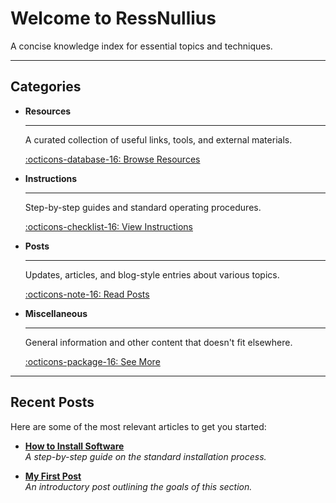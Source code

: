 # Welcome to RessNullius

A concise knowledge index for essential topics and techniques.

---

## Categories

<div class="grid cards" markdown>

-   __Resources__

    ---

    A curated collection of useful links, tools, and external materials.

    [:octicons-database-16: Browse Resources](resources/useful-links.md)

-   __Instructions__

    ---

    Step-by-step guides and standard operating procedures.

    [:octicons-checklist-16: View Instructions](instructions/index.md)

-   __Posts__

    ---

    Updates, articles, and blog-style entries about various topics.

    [:octicons-note-16: Read Posts](posts/index.md)

-   __Miscellaneous__

    ---

    General information and other content that doesn't fit elsewhere.

    [:octicons-package-16: See More](misc/about-this-wiki.md)

</div>

---

## Recent Posts

Here are some of the most relevant articles to get you started:

-   [**How to Install Software**](instructions/how-to-install.md)
    <br>
    *A step-by-step guide on the standard installation process.*

-   [**My First Post**](posts/first-post.md)
    <br>
    *An introductory post outlining the goals of this section.*